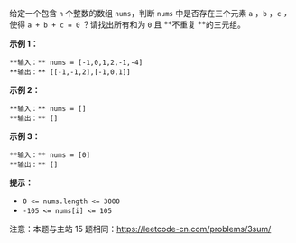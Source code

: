 给定一个包含 `n` 个整数的数组 `nums`，判断 `nums` 中是否存在三个元素 `a` ，`b` ，`c` _，_ 使得 `a + b + c =
0` ？请找出所有和为 `0` 且  **不重复  **的三元组。



**示例 1：**

    
    
    **输入：** nums = [-1,0,1,2,-1,-4]
    **输出：** [[-1,-1,2],[-1,0,1]]
    

**示例 2：**

    
    
    **输入：** nums = []
    **输出：** []
    

**示例 3：**

    
    
    **输入：** nums = [0]
    **输出：** []
    



**提示：**

  * `0 <= nums.length <= 3000`
  * `-105 <= nums[i] <= 105`



注意：本题与主站 15 题相同：<https://leetcode-cn.com/problems/3sum/>

